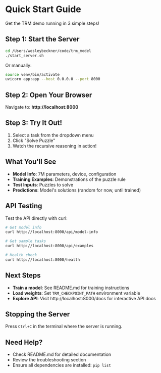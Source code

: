 # Quick Start Guide

Get the TRM demo running in 3 simple steps!

## Step 1: Start the Server

```bash
cd /Users/wesleybeckner/code/trm_model
./start_server.sh
```

Or manually:
```bash
source venv/bin/activate
uvicorn app:app --host 0.0.0.0 --port 8000
```

## Step 2: Open Your Browser

Navigate to: **http://localhost:8000**

## Step 3: Try It Out!

1. Select a task from the dropdown menu
2. Click "Solve Puzzle"
3. Watch the recursive reasoning in action!

## What You'll See

- **Model Info**: 7M parameters, device, configuration
- **Training Examples**: Demonstrations of the puzzle rule
- **Test Inputs**: Puzzles to solve
- **Predictions**: Model's solutions (random for now, until trained)

## API Testing

Test the API directly with curl:

```bash
# Get model info
curl http://localhost:8000/api/model-info

# Get sample tasks
curl http://localhost:8000/api/examples

# Health check
curl http://localhost:8000/health
```

## Next Steps

- **Train a model**: See README.md for training instructions
- **Load weights**: Set `TRM_CHECKPOINT_PATH` environment variable
- **Explore API**: Visit http://localhost:8000/docs for interactive API docs

## Stopping the Server

Press `Ctrl+C` in the terminal where the server is running.

## Need Help?

- Check README.md for detailed documentation
- Review the troubleshooting section
- Ensure all dependencies are installed: `pip list`

